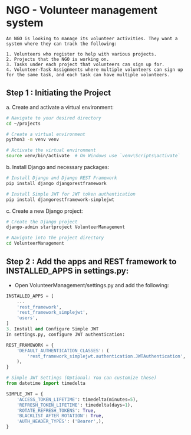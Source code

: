 # NGO - Volunteer management system

```
An NGO is looking to manage its volunteer activities. They want a system where they can track the following:

1. Volunteers who register to help with various projects.
2. Projects that the NGO is working on.
3. Tasks under each project that volunteers can sign up for.
4. Volunteer-Task Assignments where multiple volunteers can sign up for the same task, and each task can have multiple volunteers.
```

## Step 1 : Initiating the Project

a. Create and activate a virtual environment:
```bash
# Navigate to your desired directory
cd ~/projects

# Create a virtual environment
python3 -m venv venv

# Activate the virtual environment
source venv/bin/activate  # On Windows use `venv\Scripts\activate`

```


b. Install Django and necessary packages:

```bash
# Install Django and Django REST Framework
pip install django djangorestframework

# Install Simple JWT for JWT token authentication
pip install djangorestframework-simplejwt

```

c. Create a new Django project:

```bash
# Create the Django project
django-admin startproject VolunteerManagement

# Navigate into the project directory
cd VolunteerManagement
```

## Step 2 : Add the apps and REST framework to INSTALLED_APPS in settings.py:

- Open VolunteerManagement/settings.py and add the following:

```python
INSTALLED_APPS = [
    ...
    'rest_framework',
    'rest_framework_simplejwt',
    'users',
]
3. Install and Configure Simple JWT
In settings.py, configure JWT authentication:

REST_FRAMEWORK = {
    'DEFAULT_AUTHENTICATION_CLASSES': (
        'rest_framework_simplejwt.authentication.JWTAuthentication',
    ),
}

# Simple JWT Settings (Optional: You can customize these)
from datetime import timedelta

SIMPLE_JWT = {
    'ACCESS_TOKEN_LIFETIME': timedelta(minutes=5),
    'REFRESH_TOKEN_LIFETIME': timedelta(days=1),
    'ROTATE_REFRESH_TOKENS': True,
    'BLACKLIST_AFTER_ROTATION': True,
    'AUTH_HEADER_TYPES': ('Bearer',),
}
```





